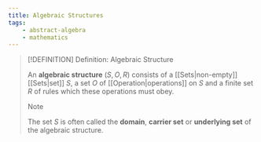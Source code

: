 ```yaml
---
title: Algebraic Structures
tags:
    - abstract-algebra
    - mathematics
---
```


>[!DEFINITION] Definition: Algebraic Structure
>
>An **algebraic structure** $(S, O, R)$ consists of a [[Sets|non-empty]] [[Sets|set]] $S$, a set $O$ of [[Operation|operations]] on $S$ and a finite set $R$ of rules which these operations must obey.
>
>>[!NOTE]
>>
>>The set $S$ is often called the **domain**, **carrier set** or **underlying set** of the algebraic structure.
>>
>